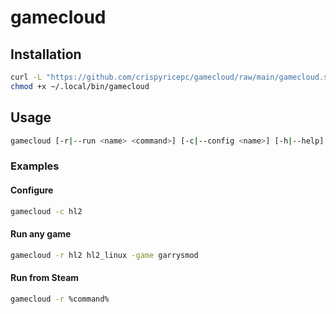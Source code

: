 # gamecloud

## Installation

```sh
curl -L "https://github.com/crispyricepc/gamecloud/raw/main/gamecloud.sh" > ~/.local/bin/gamecloud
chmod +x ~/.local/bin/gamecloud
```

## Usage

```sh
gamecloud [-r|--run <name> <command>] [-c|--config <name>] [-h|--help]
```

### Examples

#### Configure

```sh
gamecloud -c hl2
```

#### Run any game

```sh
gamecloud -r hl2 hl2_linux -game garrysmod
```

#### Run from Steam

```sh
gamecloud -r %command%
```